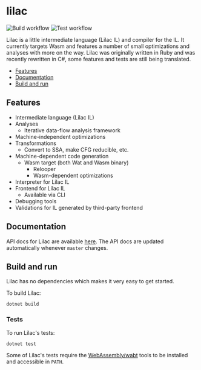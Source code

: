 # lilac

![Build workflow](https://github.com/matthewd673/lilac/actions/workflows/build.yml/badge.svg)
![Test workflow](https://github.com/matthewd673/lilac/actions/workflows/test.yml/badge.svg)

Lilac is a little intermediate language (Lilac IL) and compiler for the IL.
It currently targets Wasm and features a number of small optimizations and analyses with more on the way.
Lilac was originally written in Ruby and was recently rewritten in C#, some features and tests are still being
translated.

* [Features](#features)
* [Documentation](#documentation)
* [Build and run](#build-and-run)

## Features

* Intermediate language (Lilac IL)
* Analyses
  * Iterative data-flow analysis framework
* Machine-independent optimizations
* Transformations
  * Convert to SSA, make CFG reducible, etc.
* Machine-dependent code generation
  * Wasm target (both Wat and Wasm binary)
    * Relooper
    * Wasm-dependent optimizations
* Interpreter for Lilac IL
* Frontend for Lilac IL
  * Available via CLI
* Debugging tools
* Validations for IL generated by third-party frontend

## Documentation

API docs for Lilac are available [here](https://matthewd673.github.io/lilac/). The API docs are updated automatically whenever `master` changes.

## Build and run

Lilac has no dependencies which makes it very easy to get started.

To build Lilac:

```
dotnet build
```

### Tests

To run Lilac's tests:
```
dotnet test
```

Some of Lilac's tests require the
[WebAssembly/wabt](https://github.com/webassembly/wabt) tools to be installed
and accessible in `PATH`.